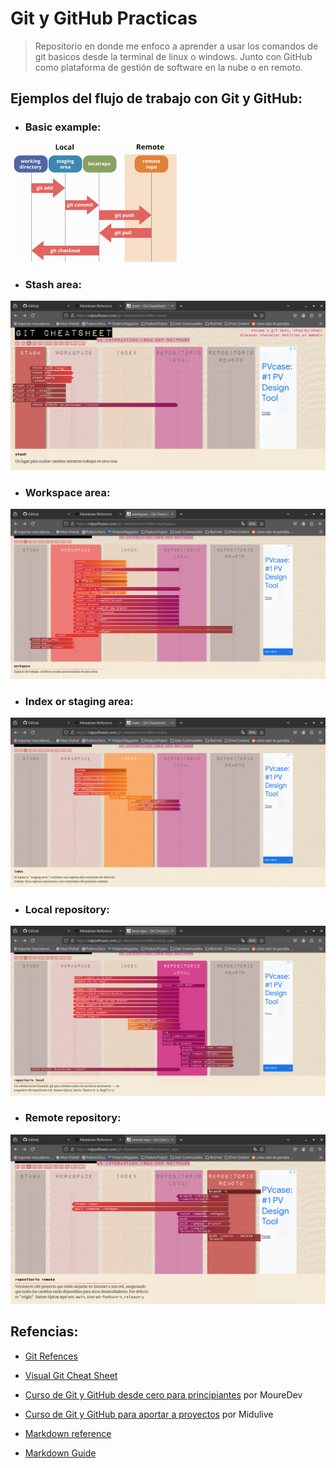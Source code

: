 # Git y GitHub Practicas

> Repositorio en donde me enfoco a aprender a usar los comandos de git basicos desde la terminal de linux o windows. Junto con GitHub como plataforma de gestión de software en la nube o en remoto.

## Ejemplos del flujo de trabajo con Git y GitHub:

- ### Basic example:
![Git y GitHub workflow](img/img1.png)

- ### Stash area:
![Git y GitHub workflow](img/img2.png)

- ### Workspace area:
![Git y GitHub workflow](img/img3.png)

- ### Index or staging area:
![Git y GitHub workflow](img/img4.png)

- ### Local repository:
![Git y GitHub workflow](img/img5.png)

- ### Remote repository:
![Git y GitHub workflow](img/img6.png)

## Refencias:

- [Git Refences](https://git-scm.com/docs)

- [Visual Git Cheat Sheet](https://ndpsoftware.com/git-cheatsheet.html#loc=index;)

- [Curso de Git y GitHub desde cero para principiantes](https://youtu.be/3GymExBkKjE?si=1ixWTqAsNBuR9_NQ) por MoureDev

- [Curso de Git y GitHub para aportar a proyectos](https://youtu.be/niPExbK8lSw?si=pifH2Foj7i82Dnll) por Midulive

- [Markdown reference](https://commonmark.org/help/)

- [Markdown Guide](https://www.markdownguide.org/basic-syntax/)